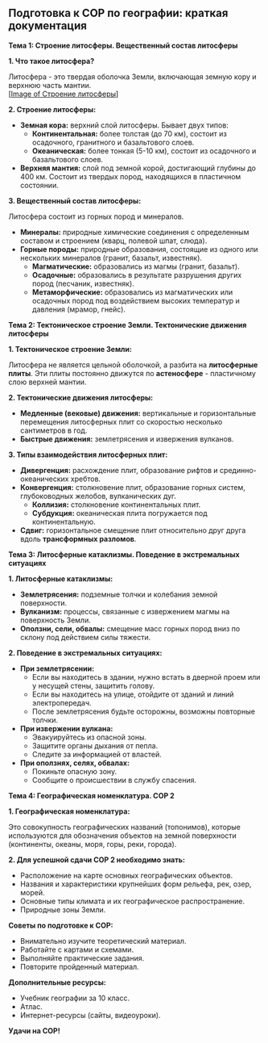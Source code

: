 ## Подготовка к СОР по географии: краткая документация

**Тема 1: Строение литосферы. Вещественный состав литосферы**

**1. Что такое литосфера?**

Литосфера - это твердая оболочка Земли, включающая земную кору и верхнюю часть мантии.  
[[Image of Строение литосферы](https://encrypted-tbn1.gstatic.com/images?q=tbn:ANd9GcSUYYsZoeA1rVDGvNdRkIE1QHzg7ajtee8u1-xUHzYx1Jb5-jxajl_NK1oTGh2o)]

**2.  Строение литосферы:**

* **Земная кора:**  верхний слой литосферы. Бывает двух типов:
    * **Континентальная:**  более толстая (до 70 км), состоит из осадочного, гранитного и базальтового слоев.
    * **Океаническая:**  более тонкая (5-10 км), состоит из осадочного и базальтового слоев.
* **Верхняя мантия:** слой под земной корой,  достигающий глубины до 400 км.  Состоит из  твердых пород,  находящихся в пластичном состоянии.

**3. Вещественный состав литосферы:**

Литосфера состоит из горных пород и минералов. 
* **Минералы:**  природные химические соединения с определенным составом и строением (кварц, полевой шпат, слюда).
* **Горные породы:**  природные образования, состоящие из одного или нескольких минералов (гранит, базальт, известняк). 
    * **Магматические:** образовались из магмы (гранит, базальт).
    * **Осадочные:** образовались в результате разрушения других пород (песчаник, известняк).
    * **Метаморфические:** образовались из магматических или осадочных пород под воздействием высоких температур и давления (мрамор, гнейс).

**Тема 2: Тектоническое строение Земли. Тектонические движения литосферы**

**1. Тектоническое строение Земли:**

Литосфера не является цельной оболочкой, а разбита на  **литосферные плиты**. Эти плиты постоянно движутся по  **астеносфере** -  пластичному слою верхней мантии.

**2.  Тектонические движения литосферы:**

* **Медленные (вековые) движения:**  вертикальные и горизонтальные перемещения литосферных плит со скоростью несколько сантиметров в год.
* **Быстрые движения:**  землетрясения и извержения вулканов.

**3.  Типы взаимодействия литосферных плит:**

* **Дивергенция:**  расхождение плит, образование рифтов и срединно-океанических хребтов.
* **Конвергенция:**  столкновение плит, образование горных систем, глубоководных желобов, вулканических дуг. 
    * **Коллизия:**  столкновение континентальных плит.
    * **Субдукция:**  океаническая плита погружается под континентальную.
* **Сдвиг:**  горизонтальное смещение плит относительно друг друга вдоль  **трансформных разломов**.

**Тема 3: Литосферные катаклизмы. Поведение в экстремальных ситуациях**

**1. Литосферные катаклизмы:**

* **Землетрясения:**  подземные толчки и колебания земной поверхности.
* **Вулканизм:**  процессы, связанные с извержением магмы на поверхность Земли.
* **Оползни, сели, обвалы:**  смещение масс горных пород вниз по склону под действием силы тяжести.

**2.  Поведение в экстремальных ситуациях:**

* **При землетрясении:**  
    *  Если вы находитесь в здании,  нужно встать в дверной проем или у несущей стены,  защитить голову.
    *  Если вы находитесь на улице,  отойдите от зданий и линий электропередач.
    *  После землетрясения  будьте осторожны,  возможны повторные толчки.
* **При извержении вулкана:**  
    *  Эвакуируйтесь из опасной зоны.
    *  Защитите органы дыхания от пепла.
    *  Следите за информацией от властей.
* **При оползнях, селях, обвалах:**  
    *  Покиньте опасную зону.
    *  Сообщите о происшествии в службу спасения.

**Тема 4: Географическая номенклатура. СОР 2**

**1. Географическая номенклатура:**

Это совокупность географических названий (топонимов),  которые используются для обозначения объектов на земной поверхности (континенты, океаны, моря, горы, реки, города).

**2.  Для успешной сдачи СОР 2 необходимо знать:**

*  Расположение на карте основных географических объектов.
*  Названия и характеристики крупнейших форм рельефа,  рек,  озер,  морей.
*  Основные типы климата и их географическое распространение.
*  Природные зоны Земли.

**Советы по подготовке к СОР:**

*  Внимательно изучите теоретический материал.
*  Работайте с картами и схемами.
*  Выполняйте практические задания.
*  Повторите пройденный материал.

**Дополнительные ресурсы:**

*  Учебник географии за 10 класс.
*  Атлас.
*  Интернет-ресурсы (сайты,  видеоуроки).

**Удачи на СОР!**
